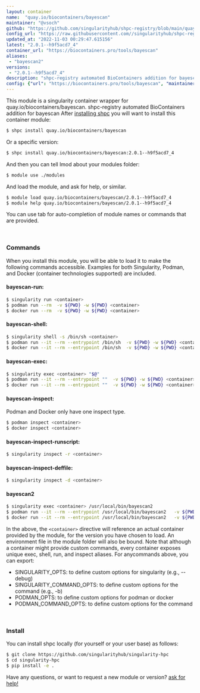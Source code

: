 ```yaml
---
layout: container
name:  "quay.io/biocontainers/bayescan"
maintainer: "@vsoch"
github: "https://github.com/singularityhub/shpc-registry/blob/main/quay.io/biocontainers/bayescan/container.yaml"
config_url: "https://raw.githubusercontent.com//singularityhub/shpc-registry/main/quay.io/biocontainers/bayescan/container.yaml"
updated_at: "2022-11-03 00:29:47.615156"
latest: "2.0.1--h9f5acd7_4"
container_url: "https://biocontainers.pro/tools/bayescan"
aliases:
 - "bayescan2"
versions:
 - "2.0.1--h9f5acd7_4"
description: "shpc-registry automated BioContainers addition for bayescan"
config: {"url": "https://biocontainers.pro/tools/bayescan", "maintainer": "@vsoch", "description": "shpc-registry automated BioContainers addition for bayescan", "latest": {"2.0.1--h9f5acd7_4": "sha256:eb0c8ff2758b2cc408436b45b88cdcaed3e6b5a2d070528f5b58af60ed9da0cb"}, "tags": {"2.0.1--h9f5acd7_4": "sha256:eb0c8ff2758b2cc408436b45b88cdcaed3e6b5a2d070528f5b58af60ed9da0cb"}, "docker": "quay.io/biocontainers/bayescan", "aliases": {"bayescan2": "/usr/local/bin/bayescan2"}}
---
```


This module is a singularity container wrapper for quay.io/biocontainers/bayescan.
shpc-registry automated BioContainers addition for bayescan
After [installing shpc](#install) you will want to install this container module:


```bash
$ shpc install quay.io/biocontainers/bayescan
```

Or a specific version:

```bash
$ shpc install quay.io/biocontainers/bayescan:2.0.1--h9f5acd7_4
```

And then you can tell lmod about your modules folder:

```bash
$ module use ./modules
```

And load the module, and ask for help, or similar.

```bash
$ module load quay.io/biocontainers/bayescan/2.0.1--h9f5acd7_4
$ module help quay.io/biocontainers/bayescan/2.0.1--h9f5acd7_4
```

You can use tab for auto-completion of module names or commands that are provided.

<br>

### Commands

When you install this module, you will be able to load it to make the following commands accessible.
Examples for both Singularity, Podman, and Docker (container technologies supported) are included.

#### bayescan-run:

```bash
$ singularity run <container>
$ podman run --rm  -v ${PWD} -w ${PWD} <container>
$ docker run --rm  -v ${PWD} -w ${PWD} <container>
```

#### bayescan-shell:

```bash
$ singularity shell -s /bin/sh <container>
$ podman run --it --rm --entrypoint /bin/sh  -v ${PWD} -w ${PWD} <container>
$ docker run --it --rm --entrypoint /bin/sh  -v ${PWD} -w ${PWD} <container>
```

#### bayescan-exec:

```bash
$ singularity exec <container> "$@"
$ podman run --it --rm --entrypoint ""  -v ${PWD} -w ${PWD} <container> "$@"
$ docker run --it --rm --entrypoint ""  -v ${PWD} -w ${PWD} <container> "$@"
```

#### bayescan-inspect:

Podman and Docker only have one inspect type.

```bash
$ podman inspect <container>
$ docker inspect <container>
```

#### bayescan-inspect-runscript:

```bash
$ singularity inspect -r <container>
```

#### bayescan-inspect-deffile:

```bash
$ singularity inspect -d <container>
```


#### bayescan2

```bash
$ singularity exec <container> /usr/local/bin/bayescan2
$ podman run --it --rm --entrypoint /usr/local/bin/bayescan2   -v ${PWD} -w ${PWD} <container> -c " $@"
$ docker run --it --rm --entrypoint /usr/local/bin/bayescan2   -v ${PWD} -w ${PWD} <container> -c " $@"
```



In the above, the `<container>` directive will reference an actual container provided
by the module, for the version you have chosen to load. An environment file in the
module folder will also be bound. Note that although a container
might provide custom commands, every container exposes unique exec, shell, run, and
inspect aliases. For anycommands above, you can export:

 - SINGULARITY_OPTS: to define custom options for singularity (e.g., --debug)
 - SINGULARITY_COMMAND_OPTS: to define custom options for the command (e.g., -b)
 - PODMAN_OPTS: to define custom options for podman or docker
 - PODMAN_COMMAND_OPTS: to define custom options for the command

<br>

### Install

You can install shpc locally (for yourself or your user base) as follows:

```bash
$ git clone https://github.com/singularityhub/singularity-hpc
$ cd singularity-hpc
$ pip install -e .
```

Have any questions, or want to request a new module or version? [ask for help!](https://github.com/singularityhub/singularity-hpc/issues)